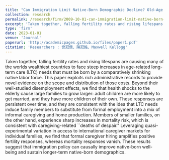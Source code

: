 ```yaml
---
title: "Can Immigration Limit Native-Born Demographic Decline? Old-Age Health Shocks, Migrant Care-Giving, and the Growth of Families"
collection: research
permalink: /research/firm/2009-10-01-can-immigration-limit-native-born-demographic-decline?-old-age-health-shocks,-migrant care-giving,-and-the-growth-of-families
excerpt: 'Taken together, falling fertility rates and rising lifespans are causing many of the worlds wealthiest countries to face steep increases in age-related long-term care (LTC) needs that must be born by a comparatively shrinking native labor force. This paper exploits rich administrative records to provide novel evidence on the scope and distribution of those costs. Beyond their well-studied disemployment effects, we find that health shocks to the elderly cause large families to grow larger: adult children are more likely to get married, and they have more children of their own. These responses are persistent over time, and they are consistent with the idea that LTC needs induce family members to substitute from formal employment into a mix of informal caregiving and home production.  Members of smaller families, on the other hand, experience sharp increases in mortality risk, which is consistent with caregiving-related ``deaths of despair."  Leveraging quasi-experimental variation in access to international caregiver markets for individual families, we find that formal caregiver hiring amplifies positive fertility responses, whereas mortality responses vanish. These results suggest that immigration policy can causally improve native-born well-being and sustain longer-term native-born demographics. '
type: 'firm'
date: 2023-01-01
venue: 'Journal'
paperurl: 'http://academicpages.github.io/files/paper1.pdf'
citation: 'Researchers : 曾冠儒、陳冠銘、Maxwell Kellogg'
---
```

Taken together, falling fertility rates and rising lifespans are causing many of the worlds wealthiest countries to face steep increases in age-related long-term care (LTC) needs that must be born by a comparatively shrinking native labor force. This paper exploits rich administrative records to provide novel evidence on the scope and distribution of those costs. Beyond their well-studied disemployment effects, we find that health shocks to the elderly cause large families to grow larger: adult children are more likely to get married, and they have more children of their own. These responses are persistent over time, and they are consistent with the idea that LTC needs induce family members to substitute from formal employment into a mix of informal caregiving and home production.  Members of smaller families, on the other hand, experience sharp increases in mortality risk, which is consistent with caregiving-related ``deaths of despair."  Leveraging quasi-experimental variation in access to international caregiver markets for individual families, we find that formal caregiver hiring amplifies positive fertility responses, whereas mortality responses vanish. These results suggest that immigration policy can causally improve native-born well-being and sustain longer-term native-born demographics.